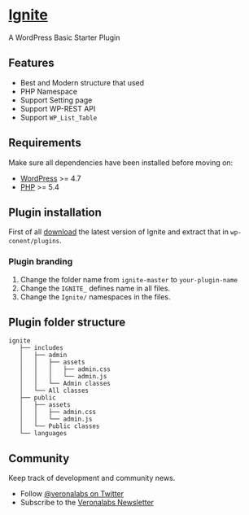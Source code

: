 # [Ignite](https://veronalabs.com/products/)
A WordPress Basic Starter Plugin

## Features
* Best and Modern structure that used
* PHP Namespace
* Support Setting page
* Support WP-REST API
* Support `WP_List_Table`

## Requirements
Make sure all dependencies have been installed before moving on:

* [WordPress](https://wordpress.org/) >= 4.7
* [PHP](https://secure.php.net/manual/en/install.php) >= 5.4

## Plugin installation
First of all [download](https://github.com/veronalabs/ignite/archive/master.zip) the latest version of Ignite and extract that in `wp-conent/plugins`.

### Plugin branding
1. Change the folder name from `ignite-master` to `your-plugin-name`
2. Change the `IGNITE_` defines name in all files.
3. Change the `Ignite/` namespaces in the files.

## Plugin folder structure
```
ignite
   ├── includes
   │   ├── admin
   │   │   ├── assets
   │   │   │   ├── admin.css
   │   │   │   └── admin.js
   │   │   └── Admin classes
   │   └── All classes
   ├── public
   │   ├── assets
   │   │   ├── admin.css
   │   │   └── admin.js
   │   └── Public classes
   └── languages
```

## Community
Keep track of development and community news.

* Follow [@veronalabs on Twitter](https://twitter.com/veronalabs)
* Subscribe to the [Veronalabs Newsletter](https://veronalabs.com/)
